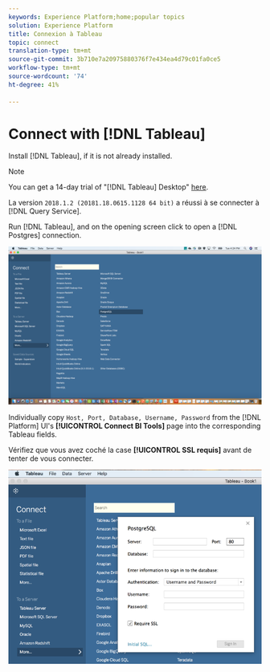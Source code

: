 ```yaml
---
keywords: Experience Platform;home;popular topics
solution: Experience Platform
title: Connexion à Tableau
topic: connect
translation-type: tm+mt
source-git-commit: 3b710e7a20975880376f7e434ea4d79c01fa0ce5
workflow-type: tm+mt
source-wordcount: '74'
ht-degree: 41%

---
```



# Connect with [!DNL Tableau]

Install [!DNL Tableau], if it is not already installed.

>[!NOTE]
>
>You can get a 14-day trial of &quot;[!DNL Tableau] Desktop&quot; [here](https://www.tableau.com/fr-fr/products/desktop/download).
>    
> La version `2018.1.2 (20181.18.0615.1128 64 bit)` a réussi à se connecter à [!DNL Query Service].

Run [!DNL Tableau], and on the opening screen click to open a [!DNL Postgres] connection.

![Image](../images/clients/tableau/open-connection.png)

Individually copy `Host, Port, Database, Username, Password` from the [!DNL Platform] UI&#39;s **[!UICONTROL Connect BI Tools]** page into the corresponding Tableau fields.

Vérifiez que vous avez coché la case **[!UICONTROL SSL requis]** avant de tenter de vous connecter.

![Image](../images/clients/tableau/ssl-required.png)